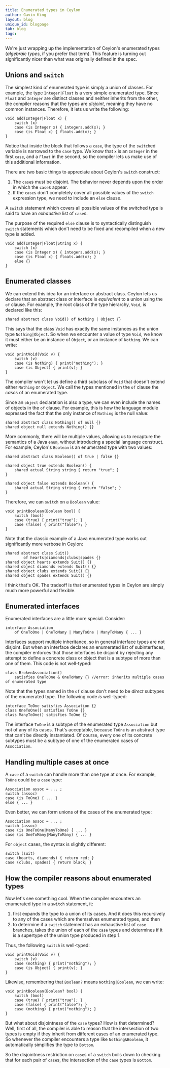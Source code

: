```yaml
---
title: Enumerated types in Ceylon
author: Gavin King
layout: blog
unique_id: blogpage
tab: blog
tags:
---
```


We're just wrapping up the implementation of Ceylon's enumerated types (_algebraic types_, if you prefer that term). This feature is turning out significantly nicer than what was originally defined in the spec.

## Unions and `switch`

The simplest kind of enumerated type is simply a union of classes. For example, the type `Integer|Float` is a very simple enumerated type. Since `Float` and `Integer` are distinct classes and neither inherits from the other, the compiler reasons that the types are _disjoint_, meaning they have no common instances. Therefore, it lets us write the following:

<!-- try: -->
    void add(Integer|Float x) {
        switch (x)
        case (is Integer x) { integers.add(x); }
        case (is Float x) { floats.add(x); }
    }

Notice that inside the block that follows a `case`, the type of the `switch`ed variable is narrowed to the `case` type. We know that `x` is an `Integer` in the first `case`, and a `Float` in the second, so the compiler lets us make use of this additional information.

There are two basic things to appreciate about Ceylon's `switch` construct:

1. The `case`s must be disjoint. The behavior never depends upon the order in which the `case`s appear.
2. If the `case`s don't completely cover all possible values of the `switch` expression type, we need to include an `else` clause.

A `switch` statement which covers all possible values of the switched type is said to have an _exhaustive_ list of `case`s.

The purpose of the required `else` clause is to syntactically distinguish `switch` statements which don't need to be fixed and recompiled when a new type is added.

<!-- try: -->
    void add(Integer|Float|String x) {
        switch (x)
        case (is Integer x) { integers.add(x); }
        case (is Float x) { floats.add(x); }
        else {}
    }

## Enumerated classes

We can extend this idea for an interface or abstract class. Ceylon lets us declare that an abstract class or interface is _equivalent_ to a union using the `of` clause. For example, the root class of the type hierarchy, `Void`, is declared like this:

    shared abstract class Void() of Nothing | Object {}

This says that the class `Void` has exactly the same instances as the union type `Nothing|Object`. So when we encounter a value of type `Void`, we know it must either be an instance of `Object`, or an instance of `Nothing`. We can write:

<!-- try: -->
    void printVoid(Void v) {
        switch (v)
        case (is Nothing) { print("nothing"); }
        case (is Object) { print(v); }
    }

The compiler won't let us define a third subclass of `Void` that doesn't extend either `Nothing` or `Object`. We call the types mentioned in the `of` clause the _cases_ of an enumerated type.

Since an `object` declaration is also a type, we can even include the names of objects in the `of` clause. For example, this is how the language module expressed the fact that the only instance of `Nothing` is the null value:

<!-- try: -->
    shared abstract class Nothing() of null {}
    shared object null extends Nothing() {}

More commonly, there will be multiple values, allowing us to recapture the semantics of a Java `enum`, without introducing a special language construct. For example, Ceylon's `Boolean` is an enumerated type with two values:

<!-- try: -->
    shared abstract class Boolean() of true | false {}

    shared object true extends Boolean() {
        shared actual String string { return "true"; }
    }

    shared object false extends Boolean() {
        shared actual String string { return "false"; }
    }

Therefore, we can `switch` on a `Boolean` value:

<!-- try: -->
    void printBoolean(Boolean bool) {
        switch (bool)
        case (true) { print("true"); }
        case (false) { print("false"); }
    }

Note that the classic example of a Java enumerated type works out significantly more verbose in Ceylon:

<!-- try: -->
    shared abstract class Suit() 
            of hearts|diamonds|clubs|spades {}
    shared object hearts extends Suit() {} 
    shared object diamonds extends Suit() {} 
    shared object clubs extends Suit() {} 
    shared object spades extends Suit() {} 

I think that's OK. The tradeoff is that enumerated types in Ceylon are simply much more powerful and flexible.

## Enumerated interfaces

Enumerated interfaces are a little more special. Consider:

<!-- try: -->
    interface Association 
        of OneToOne | OneToMany | ManyToOne | ManyToMany { ... }

Interfaces support multiple inheritance, so in general interface types are not disjoint. But when an interface declares an enumerated list of subinterfaces, the compiler enforces that those interfaces be disjoint by rejecting any attempt to define a concrete class or object that is a subtype of more than one of them. This code is not well-typed:

<!-- try: -->
    class BrokenAssociation() 
        satisfies OneToOne & OneToMany {} //error: inherits multiple cases of enumerated type

Note that the types named in the `of` clause don't need to be _direct_ subtypes of the enumerated type. The following code _is_ well-typed:

<!-- try: -->
    interface ToOne satisfies Association {}
    class OneToOne() satisfies ToOne {}
    class ManyToOne() satisfies ToOne {}

The interface `ToOne` is a subtype of the enumerated type `Association` but not of any of its cases. That's acceptable, because `ToOne` is an abstract type that can't be directly instantiated. Of course, every one of its concrete subtypes must be a subtype of one of the enumerated cases of `Association`.

## Handling multiple cases at once

A `case` of a `switch` can handle more than one type at once. For example, `ToOne` could be a `case` type:

<!-- try: -->
    Association assoc = ... ;
    switch (assoc)
    case (is ToOne) { ... }
    else { ... }

Even better, we can form unions of the cases of the enumerated type:

<!-- try: -->
    Association assoc = ... ;
    switch (assoc)
    case (is OneToOne|ManyToOne) { ... }
    case (is OneToMany|ManyToMany) { ... }

For `object` cases, the syntax is slightly different:

<!-- try: -->
    switch (suit)
    case (hearts, diamonds) { return red; }
    case (clubs, spades) { return black; }

## How the compiler reasons about enumerated types

Now let's see something cool. When the compiler encounters an enumerated type in a `switch` statement, it: 

1. first expands the type to a union of its cases. And it does this recursively to any of the cases which are themselves enumerated types, and then
2. to determine if a `switch` statement has an exhaustive list of `case` branches, takes the union of each of the `case` types and determines if it is a supertype of the union type produced in step 1.

Thus, the following `switch` is well-typed:

<!-- try: -->
    void printVoid(Void v) {
        switch (v)
        case (nothing) { print("nothing"); }
        case (is Object) { print(v); }
    }

Likewise, remembering that `Boolean?` means `Nothing|Boolean`, we can write:

<!-- try: -->
    void printBoolean(Boolean? bool) {
        switch (bool)
        case (true) { print("true"); }
        case (false) { print("false"); }
        case (nothing) { print("nothing"); }
    }

But what about disjointness of the `case` types? How is that determined? Well, first of all, the compiler is able to reason that the intersection of two types is empty if they inherit from different cases of an enumerated type. So whenever the compiler encounters a type like `Nothing&Boolean`, it automatically simplifies the type to `Bottom`. 

So the disjointness restriction on `case`s of a `switch` boils down to checking that for each pair of `case`s, the intersection of the `case` types is `Bottom`.
